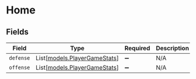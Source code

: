 # Home


## Fields

| Field                                                        | Type                                                         | Required                                                     | Description                                                  |
| ------------------------------------------------------------ | ------------------------------------------------------------ | ------------------------------------------------------------ | ------------------------------------------------------------ |
| `defense`                                                    | List[[models.PlayerGameStats](../models/playergamestats.md)] | :heavy_minus_sign:                                           | N/A                                                          |
| `offense`                                                    | List[[models.PlayerGameStats](../models/playergamestats.md)] | :heavy_minus_sign:                                           | N/A                                                          |